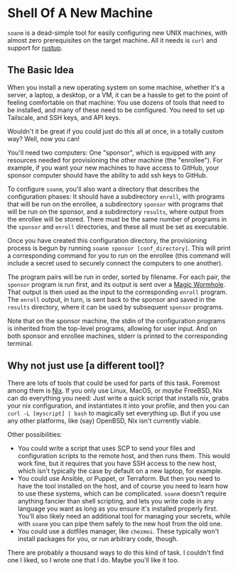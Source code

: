 # Shell Of A New Machine

`soanm` is a dead-simple tool for easily configuring new UNIX machines, with
almost zero prerequisites on the target machine. All it needs is `curl` and
support for [rustup](https://rustup.rs).

## The Basic Idea

When you install a new operating system on some machine, whether it's a server,
a laptop, a desktop, or a VM, it can be a hassle to get to the point of feeling
comfortable on that machine: You use dozens of tools that need to be installed,
and many of these need to be configured. You need to set up Tailscale, and SSH
keys, and API keys. 

Wouldn't it be great if you could just do this all at once, in a totally custom
way? Well, now you can!

You'll need two computers: One "sponsor", which is equipped with any resources
needed for provisioning the other machine (the "enrollee"). For example, if you
want your new machines to have access to GitHub, your sponsor computer should have
the ability to add ssh keys to GitHub.

To configure `soanm`, you'll also want a directory that describes the configuration
phases: It should have a subdirectory `enroll`, with programs that will be run
on the enrollee, a subdirectory `sponsor` with programs that will be run on the
sponsor, and a subdirectory `results`, where output from the enrollee will be
stored. There must be the same number of programs in the `sponsor` and `enroll`
directories, and these all must be set as executable.

Once you have created this configuration directory, the provisioning process is
begun by running `soanm sponsor [conf_directory]`. This will print a
corresponding command for you to run on the enrollee (this command will include
a secret used to securely connect the computers to one another).

The program pairs will be run in order, sorted by filename. For each pair, the
`sponsor` program is run first, and its output is sent over a [Magic
Wormhole](https://github.com/magic-wormhole/magic-wormhole.rs). That output is
then used as the input to the corresponding `enroll` program. The `enroll`
output, in turn, is sent back to the sponsor and saved in the `results`
directory, where it can be used by subsequent `sponsor` programs.

Note that on the sponsor machine, the stdin of the configuration programs is
inherited from the top-level programs, allowing for user input. And on both
sponsor and enrollee machines, stderr is printed to the corresponding terminal.

## Why not just use [a different tool]?

There are lots of tools that could be used for parts of this task. Foremost
among them is [Nix](https://nixos.org). If you only use Linux, MacOS, or
*maybe* FreeBSD, Nix can do everything you need: Just write a quick script that
installs nix, grabs your nix configuration, and instantiates it into your
profile, and then you can `curl -L [myscript] | bash` to magically set
everything up. But if you use any other platforms, like (say) OpenBSD, Nix
isn't currently viable.

Other possibilities:

* You could write a script that uses SCP to send your files and configuration
  scripts to the remote host, and then runs them. This would work fine, but it
  requires that you have SSH access to the new host, which isn't typically the
  case by default on a new laptop, for example.
* You could use Ansible, or Puppet, or Terraform. But then you need to have the
  tool installed on the host, and of course you need to learn how to use these
  systems, which can be complicated. `soanm` doesn't require anything fancier
  than shell scripting, and lets you write code in any language you want as
  long as you ensure it's installed properly first. You'll also likely need an
  additional tool for managing your secrets, while with `soanm` you can pipe them
  safely to the new host from the old one.
* You could use a dotfiles manager, like `chezmoi`. These typically won't
  install packages for you, or run arbitrary code, though.

There are probably a thousand ways to do this kind of task. I couldn't find one
I liked, so I wrote one that I do. Maybe you'll like it too.
